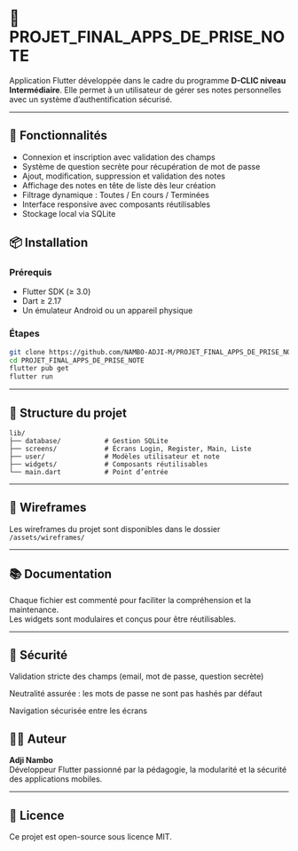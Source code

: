 # 📝 PROJET_FINAL_APPS_DE_PRISE_NOTE

Application Flutter développée dans le cadre du programme **D-CLIC niveau Intermédiaire**. Elle permet à un utilisateur de gérer ses notes personnelles avec un système d’authentification sécurisé.

---

## 🚀 Fonctionnalités

- Connexion et inscription avec validation des champs
- Système de question secrète pour récupération de mot de passe
- Ajout, modification, suppression et validation des notes
- Affichage des notes en tête de liste dès leur création
- Filtrage dynamique : Toutes / En cours / Terminées
- Interface responsive avec composants réutilisables
- Stockage local via SQLite
## 📦 Installation

### Prérequis
- Flutter SDK (≥ 3.0)
- Dart ≥ 2.17
- Un émulateur Android ou un appareil physique

### Étapes

```bash
git clone https://github.com/NAMBO-ADJI-M/PROJET_FINAL_APPS_DE_PRISE_NOTE.git
cd PROJET_FINAL_APPS_DE_PRISE_NOTE
flutter pub get
flutter run
```

---

## 🧩 Structure du projet

```plaintext
lib/
├── database/           # Gestion SQLite
├── screens/            # Écrans Login, Register, Main, Liste
├── user/               # Modèles utilisateur et note
├── widgets/            # Composants réutilisables
└── main.dart           # Point d’entrée
```

---

## 📐 Wireframes

Les wireframes du projet sont disponibles dans le dossier `/assets/wireframes/`

---

## 📚 Documentation

Chaque fichier est commenté pour faciliter la compréhension et la maintenance.  
Les widgets sont modulaires et conçus pour être réutilisables.

---

## 🔐 Sécurité

Validation stricte des champs (email, mot de passe, question secrète)

Neutralité assurée : les mots de passe ne sont pas hashés par défaut

Navigation sécurisée entre les écrans

## 👨‍💻 Auteur

**Adji Nambo**  
Développeur Flutter passionné par la pédagogie, la modularité et la sécurité des applications mobiles.

---

## 📄 Licence

Ce projet est open-source sous licence MIT.
```bash


